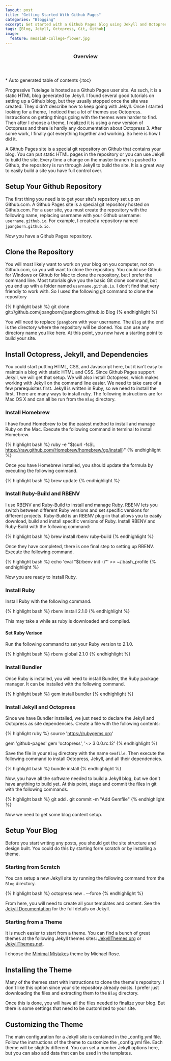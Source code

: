 ```yaml
---
layout: post
title: "Getting Started With Github Pages"
categories: "Blogging"
excerpt: Get started with a Github Pages blog using Jekyll and Octopress 3.
tags: [Blog, Jekyll, Octopress, Git, Github]
image:
  feature: messiah-college-flower.jpg
---
```


<section id="table-of-contents" class="toc">
  <header>
    <h3>Overview</h3>
  </header>
<div id="drawer" markdown="1">
*  Auto generated table of contents
{:toc}
</div>
</section><!-- /#table-of-contents -->

Progressive Tutelage is hosted as a Github Pages user site. As such, it is a static HTML blog generated by Jekyll. I found several good tutorials on setting up a Github blog, but they usually stopped once the site was created. They didn't describe how to keep going with Jekyll. Once I started looking for a theme, I noticed that a lot of themes use Octopress. Instructions on getting things going with the themes were harder to find. Then after I choose a theme, I realized it is using a new version of Octopress and there is hardly any documentation about Octopress 3. After some work, I finally got everything together and working. So here is how I did it.

A Github Pages site is a special git repository on Github that contains your blog. You can put static HTML pages in the repository or you can use Jekyll to build the site. Every time a change on the master branch is pushed to Github, the repository is run through Jekyll to build the site. It is a great way to easily build a site you have full control over.

## Setup Your Github Repository

The first thing you need is to get your site's repository set up on Github.com. A Github Pages site is a special git repository hosted on Github.com. For a user site, you must create the repository with the following name, replacing username with your Github username: `username.github.io`. For example, I created a repository named `jpangborn.github.io`.

Now you have a Github Pages repository.

## Clone the Repository

You will most likely want to work on your blog on you computer, not on Github.com, so you will want to clone the repository. You could use Github for Windows or Github for Mac to clone the repository, but I prefer the command line. Most tutorials give you the basic Git clone command, but you end up with a folder named `username.github.io`. I don't find that very friendly to work with. So I used the following git command to clone the repository

{% highlight bash %}
git clone git://github.com/jpangborn/jpangborn.github.io Blog
{% endhighlight %}

You will need to replace `jpangborn` with your username. The `Blog` at the end is the directory where the repository will be cloned. You can use any directory name you like here. At this point, you now have a starting point to build your site.

## Install Octopress, Jekyll, and Dependencies

You could start putting HTML, CSS, and Javascript here, but it isn't easy to maintain a blog with static HTML and CSS. Since Github Pages support Jekyll, we will get that setup. We will also install Octopress, which makes working with Jekyll on the command line easier. We need to take care of a few prerequisites first. Jekyll is written in Ruby, so we need to install the first. There are many ways to install ruby. The following instructions are for Mac OS X and can all be run from the `Blog` directory.

### Install Homebrew

I have found Homebrew to be the easiest method to install and manage Ruby on the Mac. Execute the following command in terminal to install Homebrew.

{% highlight bash %}
ruby -e "$(curl -fsSL https://raw.github.com/Homebrew/homebrew/go/install)"
{% endhighlight %}

Once you have Homebrew installed, you should update the formula by executing the following command.

{% highlight bash %}
brew update
{% endhighlight %}

### Install Ruby-Build and RBENV

I use RBENV and Ruby-Build to install and manage Ruby. RBENV lets you switch between different Ruby versions and set specific versions for different projects. Ruby-Build is an RBENV plug-in that allows you to easily download, build and install specific versions of Ruby. Install RBENV and Ruby-Build with the following command:

{% highlight bash %}
brew install rbenv ruby-build
{% endhighlight %}

Once they have completed, there is one final step to setting up RBENV. Execute the following command.

{% highlight bash %}
echo 'eval "$(rbenv init -)"' >> ~/.bash_profile
{% endhighlight %}

Now you are ready to install Ruby.

### Install Ruby

Install Ruby with the following command.

{% highlight bash %}
rbenv install 2.1.0
{% endhighlight %}

This may take a while as ruby is downloaded and compiled.

#### Set Ruby Verison

Run the following command to set your Ruby version to 2.1.0.

{% highlight bash %}
rbenv global 2.1.0
{% endhighlight %}

### Install Bundler

Once Ruby is installed, you will need to install Bundler, the Ruby package manager. It can be installed with the following command.

{% highlight bash %}
gem install bundler
{% endhighlight %}

### Install Jekyll and Octopress

Since we have Bundler installed, we just need to declare the Jekyll and Octopress as site dependencies. Create a file with the following contents:

{% highlight ruby %}
source 'https://rubygems.org'

gem 'github-pages'
gem 'octopress', '~> 3.0.0.rc.12'
{% endhighlight %}

Save the file in your `Blog` directory with the name `Gemfile`. Then execute the following command to install Octopress, Jekyll, and all their dependencies.

{% highlight bash %}
bundle install
{% endhighlight %}

Now, you have all the software needed to build a Jekyll blog, but we don't have anything to build yet. At this point, stage and commit the files in git with the following commands.

{% highlight bash %}
git add .
git commit -m "Add Gemfile"
{% endhighlight %}

Now we need to get some blog content setup.

## Setup Your Blog

Before you start writing any posts, you should get the site structure and design built. You could do this by starting form scratch or by installing a theme.

### Starting from Scratch

You can setup a new Jekyll site by running the following command from the `Blog` directory.

{% highlight bash %}
octopress new . --force
{% endhighlight %}

From here, you will need to create all your templates and content. See the [Jekyll Documentation](http://jekyllrb.com/docs/home/) for the full details on Jekyll.

### Starting from a Theme

It is much easier to start from a theme. You can find a bunch of great themes at the following Jekyll themes sites: [JekyllThemes.org](http://jekyllthemes.org) or [JekyllThemes.net](http://www.jekyllthemes.net).

I choose the [Minimal Mistakes](http://mmistakes.github.io/minimal-mistakes/) theme by Michael Rose.

## Installing the Theme

Many of the themes start with instructions to clone the theme's repository. I don't like this option since your site repository already exists. I prefer just downloading the files and extracting them to the `Blog` directory.

Once this is done, you will have all the files needed to finalize your blog. But there is some settings that need to be customized to your site.

## Customizing the Theme

The main configuration for a Jekyll site is contained in the _config.yml file. Follow the instructions of the theme to customize the _config.yml file. Each theme will be slightly different. You can set a number Jekyll options here, but you can also add data that can be used in the templates.


